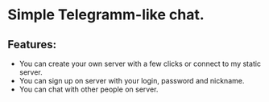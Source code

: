 # Simple Telegramm-like chat.
## Features:
- You can create your own server with a few clicks or connect to my static server.
- You can sign up on server with your login, password and nickname.
- You can chat with other people on server.

